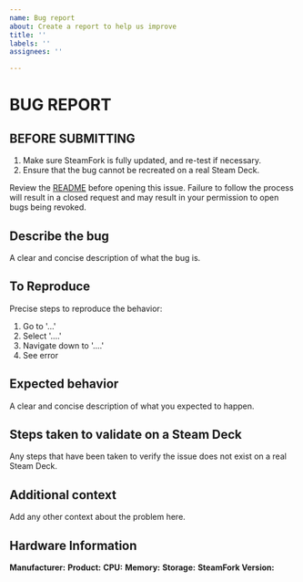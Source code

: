 ```yaml
---
name: Bug report
about: Create a report to help us improve
title: ''
labels: ''
assignees: ''

---
```


# BUG REPORT

## BEFORE SUBMITTING
1. Make sure SteamFork is fully updated, and re-test if necessary.
2. Ensure that the bug cannot be recreated on a real Steam Deck.

Review the [README](https://github.com/SteamFork/bugtracker) before opening this issue.  Failure to follow the process will result in a closed request and may result in your permission to open bugs being revoked.

## Describe the bug
A clear and concise description of what the bug is.

## To Reproduce
Precise steps to reproduce the behavior:
1. Go to '...'
2. Select '....'
3. Navigate down to '....'
4. See error

## Expected behavior
A clear and concise description of what you expected to happen.

## Steps taken to validate on a Steam Deck
Any steps that have been taken to verify the issue does not exist on a real Steam Deck.

## Additional context
Add any other context about the problem here.

## Hardware Information

**Manufacturer:**
**Product:**
**CPU:**
**Memory:**
**Storage:**
**SteamFork Version:**
